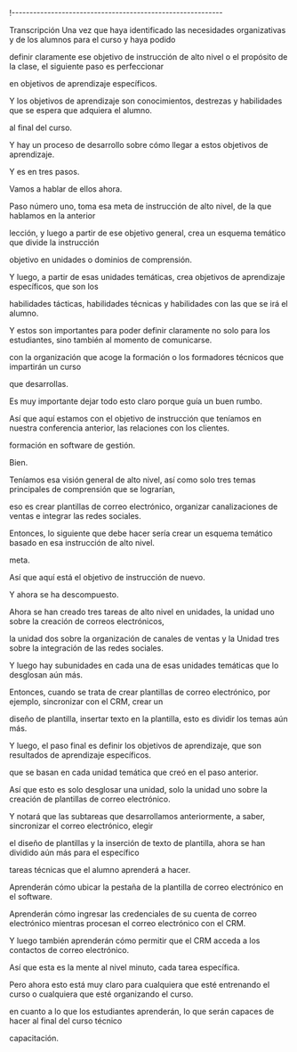 !-----------------------------------------------------------

Transcripción
Una vez que haya identificado las necesidades organizativas y de los alumnos para el curso y haya podido

definir claramente ese objetivo de instrucción de alto nivel o el propósito de la clase, el siguiente paso es perfeccionar

en objetivos de aprendizaje específicos.

Y los objetivos de aprendizaje son conocimientos, destrezas y habilidades que se espera que adquiera el alumno.

al final del curso.

Y hay un proceso de desarrollo sobre cómo llegar a estos objetivos de aprendizaje.

Y es en tres pasos.

Vamos a hablar de ellos ahora.

Paso número uno, toma esa meta de instrucción de alto nivel, de la que hablamos en la anterior

lección, y luego a partir de ese objetivo general, crea un esquema temático que divide la instrucción

objetivo en unidades o dominios de comprensión.

Y luego, a partir de esas unidades temáticas, crea objetivos de aprendizaje específicos, que son los

habilidades tácticas, habilidades técnicas y habilidades con las que se irá el alumno.

Y estos son importantes para poder definir claramente no solo para los estudiantes, sino también al momento de comunicarse.

con la organización que acoge la formación o los formadores técnicos que impartirán un curso

que desarrollas.

Es muy importante dejar todo esto claro porque guía un buen rumbo.

Así que aquí estamos con el objetivo de instrucción que teníamos en nuestra conferencia anterior, las relaciones con los clientes.

formación en software de gestión.

Bien.

Teníamos esa visión general de alto nivel, así como solo tres temas principales de comprensión que se lograrían,

eso es crear plantillas de correo electrónico, organizar canalizaciones de ventas e integrar las redes sociales.

Entonces, lo siguiente que debe hacer sería crear un esquema temático basado en esa instrucción de alto nivel.

meta.

Así que aquí está el objetivo de instrucción de nuevo.

Y ahora se ha descompuesto.

Ahora se han creado tres tareas de alto nivel en unidades, la unidad uno sobre la creación de correos electrónicos,

la unidad dos sobre la organización de canales de ventas y la Unidad tres sobre la integración de las redes sociales.

Y luego hay subunidades en cada una de esas unidades temáticas que lo desglosan aún más.

Entonces, cuando se trata de crear plantillas de correo electrónico, por ejemplo, sincronizar con el CRM, crear un

diseño de plantilla, insertar texto en la plantilla, esto es dividir los temas aún más.

Y luego, el paso final es definir los objetivos de aprendizaje, que son resultados de aprendizaje específicos.

que se basan en cada unidad temática que creó en el paso anterior.

Así que esto es solo desglosar una unidad, solo la unidad uno sobre la creación de plantillas de correo electrónico.

Y notará que las subtareas que desarrollamos anteriormente, a saber, sincronizar el correo electrónico, elegir

el diseño de plantillas y la inserción de texto de plantilla, ahora se han dividido aún más para el específico

tareas técnicas que el alumno aprenderá a hacer.

Aprenderán cómo ubicar la pestaña de la plantilla de correo electrónico en el software.

Aprenderán cómo ingresar las credenciales de su cuenta de correo electrónico mientras procesan el correo electrónico con el CRM.

Y luego también aprenderán cómo permitir que el CRM acceda a los contactos de correo electrónico.

Así que esta es la mente al nivel minuto, cada tarea específica.

Pero ahora esto está muy claro para cualquiera que esté entrenando el curso o cualquiera que esté organizando el curso.

en cuanto a lo que los estudiantes aprenderán, lo que serán capaces de hacer al final del curso técnico

capacitación.